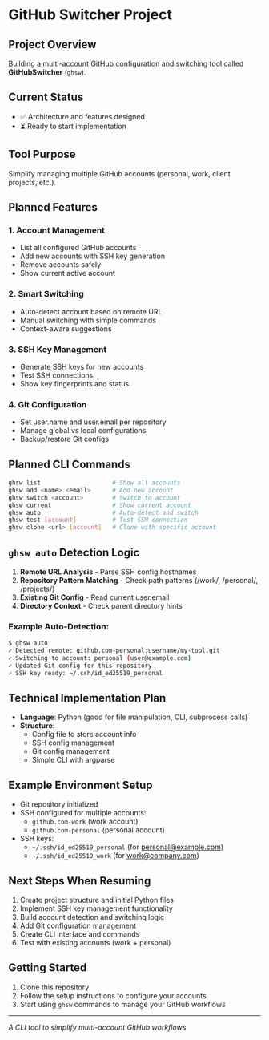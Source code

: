# GitHub Switcher Project

## Project Overview
Building a multi-account GitHub configuration and switching tool called **GitHubSwitcher** (`ghsw`).

## Current Status
- ✅ Architecture and features designed
- ⏳ Ready to start implementation

## Tool Purpose
Simplify managing multiple GitHub accounts (personal, work, client projects, etc.).

## Planned Features

### 1. Account Management
- List all configured GitHub accounts
- Add new accounts with SSH key generation
- Remove accounts safely
- Show current active account

### 2. Smart Switching
- Auto-detect account based on remote URL
- Manual switching with simple commands
- Context-aware suggestions

### 3. SSH Key Management
- Generate SSH keys for new accounts
- Test SSH connections
- Show key fingerprints and status

### 4. Git Configuration
- Set user.name and user.email per repository
- Manage global vs local configurations
- Backup/restore Git configs

## Planned CLI Commands
```bash
ghsw list                    # Show all accounts
ghsw add <name> <email>      # Add new account
ghsw switch <account>        # Switch to account
ghsw current                 # Show current account
ghsw auto                    # Auto-detect and switch
ghsw test [account]          # Test SSH connection
ghsw clone <url> [account]   # Clone with specific account
```

## `ghsw auto` Detection Logic
1. **Remote URL Analysis** - Parse SSH config hostnames
2. **Repository Pattern Matching** - Check path patterns (/work/, /personal/, /projects/)
3. **Existing Git Config** - Read current user.email
4. **Directory Context** - Check parent directory hints

### Example Auto-Detection:
```bash
$ ghsw auto
✓ Detected remote: github.com-personal:username/my-tool.git
✓ Switching to account: personal (user@example.com)
✓ Updated Git config for this repository
✓ SSH key ready: ~/.ssh/id_ed25519_personal
```

## Technical Implementation Plan
- **Language**: Python (good for file manipulation, CLI, subprocess calls)
- **Structure**:
  - Config file to store account info
  - SSH config management
  - Git config management
  - Simple CLI with argparse

## Example Environment Setup
- Git repository initialized
- SSH configured for multiple accounts:
  - `github.com-work` (work account)
  - `github.com-personal` (personal account)
- SSH keys:
  - `~/.ssh/id_ed25519_personal` (for personal@example.com)
  - `~/.ssh/id_ed25519_work` (for work@company.com)

## Next Steps When Resuming
1. Create project structure and initial Python files
2. Implement SSH key management functionality
3. Build account detection and switching logic
4. Add Git configuration management
5. Create CLI interface and commands
6. Test with existing accounts (work + personal)

## Getting Started
1. Clone this repository
2. Follow the setup instructions to configure your accounts
3. Start using `ghsw` commands to manage your GitHub workflows

---
*A CLI tool to simplify multi-account GitHub workflows*